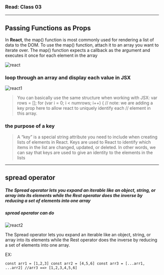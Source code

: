 ### Read: Class 03
-------------------------------------------------------------------------------------------------------------------------------

## Passing Functions as Props

In **React**, the map() function is most commonly used for rendering a list of data to the DOM. To use the map() function, attach it to an array you want to iterate over. The map() function expects a callback as the argument and executes it once for each element in the array

![react](https://d585tldpucybw.cloudfront.net/sfimages/default-source/blogs/templates/social/reactt-light_1200x628.png?sfvrsn=43eb5f2a_2)

###  loop through an array and display each value in JSX

![react1](https://encrypted-tbn0.gstatic.com/images?q=tbn:ANd9GcTDn4EUwnhxgiAal8TgZ-a8TzeaBKw7k21fl2sp4hI15mIij538gjWJoicZUaFrgdaUCcE&usqp=CAU)


> You can basically use the same structure when working with JSX: var rows = []; for (var i = 0; i < numrows; i++) { // note: we are adding a key prop here to allow react to uniquely identify each // element in this array.


### the purpose of a key

> A “key” is a special string attribute you need to include when creating lists of elements in React. Keys are used to React to identify which items in the list are changed, updated, or deleted. In other words, we can say that keys are used to give an identity to the elements in the lists
---------------------------------------------------------------------------------------------------------------

## spread operator

##### The Spread operator lets you expand an iterable like an object, string, or array into its elements while the Rest operator does the inverse by reducing a set of elements into one array


##### spread operator can do

![react2](https://livecodestream.dev/post/how-to-use-the-spread-operator-in-javascript/featured_hu552373e3dd9cfa7192fd6d6eeac47a64_53660_680x0_resize_q75_box.jpg)

The Spread operator lets you expand an iterable like an object, string, or array into its elements while the Rest operator does the inverse by reducing a set of elements into one array.

EX:

`const arr1 = [1,2,3]
const arr2 = [4,5,6]
const arr3 = [...arr1, ...arr2] //arr3 ==> [1,2,3,4,5,6]`

